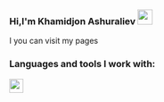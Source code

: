 ### Hi,I'm Khamidjon Ashuraliev <img src="https://media2.giphy.com/media/3nbbQlUpGDdgA/200w.webp?cid=ecf05e47hojg92df4hge0ddbkr8d9vq7ww33ejydrtbq9m8i&ep=v1_gifs_search&rid=200w.webp&ct=g" width="27px">
I you can visit my pages
<br />
### Languages and tools I work with:
<code><img src="https://i.pinimg.com/originals/a2/7d/14/a27d14a27b5ef7d35c241d5cc9c1deb4.png" height="25"></code>

